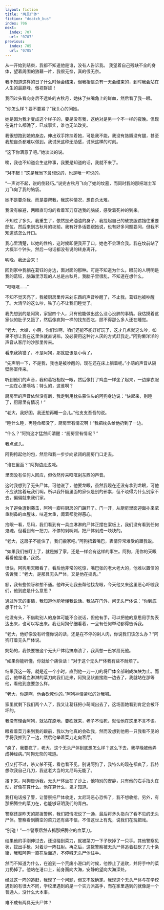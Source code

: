 ```yaml
---
layout: fiction
title: "两具尸体"
fiction: "deatch_bus"
index: 706
next:
  index: 707
  url: "0707"
previous:
  index: 705
  url: "0705"
---
```

从一开始到结束，我都不知道他是谁，没有人告诉我。 我望着自己残缺不全的身体，望着周围的狼藉一片，我很无奈，真的很无奈。

我不知道这样的日子什么时候会结束，但我相信总有一天会结束的，到时我会站在人生的最巅峰，傲视群雄！

我回过头看向身后不远处的古秋月，她抹了抹嘴角上的鲜血，然后看了我一眼。

“你怎么样？要不要紧？”我关心的问她。

她是因为我才变成这个样子的，要是没有我，这绝对是另一个不一样的夜晚。但现在说什么都晚了，已成事实，谁也无法改变。

我很想跑到她的身边，伸出双手搀扶着她，可是我不能，我没有胳膊没有腿，甚至我想自杀都难以做到。我讨厌这种无助感，讨厌这样的时刻。

“这下你满意了吧。”她淡淡的说。

唉，我也不知道会生这种事，我要是知道的话，我就不来了。

“对不起！”这是我当下最想说的，也是唯一可说的。

“一声对不起，说的倒轻巧。”说完古秋月飞向了她的坟墓，而同时我的那把瑞士军刀飞向了我的脑袋。

她不是要杀我，而是要帮我，我这种情况，想自杀太难。

我没有躲避，两眼直勾勾的看着军刀穿透我的脑袋，感受着死神的到来。

不知过了多久，我重生了，依然是光油油的身子，我捡起自己的破衣服遮挡住重要部位，然后来到古秋月的坟前。我有好多话要跟她说，也有好多问题要问，但我不知道该怎么开口。

我心里清楚，以她的性格，这时候即便我开了口，她也不会理会我。我在坟前站了大概半个钟头，然后一句话都没有说的转身离开。

明晚，我还会来！

回到家中我躺在葛钰的身边，面对面的那种。可是不知道为什么，眼前的人明明是我的葛钰，脑海里浮现的人总是古秋月。我脑子里很乱，不知道在想什么。

“哐哐哐……”

不知不觉天亮了，我被厨房里传来剁东西的声音吵醒了，不止我，葛钰也被吵醒了。大清早的这么吵，铁了心不让我们睡觉了。

我先想到的是阿狗，家里四个人，只有他能做出这么没心没肺的事情。我估摸着这家伙的肚子又饿了，然后像疯狗一样的找东西吃，顾不得那么多人还在睡觉。

“老大，大嫂，小萌，你们谁啊，咱们还能不能好好玩了，这才几点就这么吵，如果不想让我在这里住就直说嘛，没必要用这种讨人厌的方式赶我走。”阿狗懒洋洋的声音从客厅的沙那里传来。

看来我猜错了，不是阿狗，那就应该是小萌了。

“先声明一下，不是我，我也是被吵醒的，现在还在床上躺着呢。”小萌的声音从隔壁卧室传来。

听到他们的声音，我和葛钰相视一眼，然后像打了鸡血一样坐了起来，一边穿衣服一边在心里嘀咕：特么的，这谁啊？

厨房里的声音依然没有断，我走到用枕头蒙住头的阿狗身边说：“快起来，别睡了，厨房里有情况！”

“老大，我好困，我还想再睡一会儿。”他支支吾吾的说。

“睡什么睡，再睡命都没了，厨房里有情况啊！”我把枕头给他扔到了一边。

“什么？”阿狗这才猛然间清醒：“厨房里有情况？”

我点点头。

阿狗挎起他的包，然后和我一步步向紧闭的厨房门口走去。

“谁在里面？”阿狗边走边喊。

里面没有任何人回应，但依然传来哐哐剁东西的声音。

这时我想到了无头尸体，可他说了，他要龙眼，虽然我现在还没有拿到龙眼，可他不应该接着玩我们啊。所以我怀疑里面的家伙是别的邪祟，但不晓得为什么别家不去，偏偏就来我们家。

为了避免遭到袭击，阿狗一脚将厨房的门踹开了。门一开，从厨房里面迎面扑来浓重刺鼻的血腥味，味道太重，闻着都觉得恶心。

抬眼一看，尼玛，我们看到有一具血淋淋的尸体正摆在案板上，我们没有看到任何鬼魂，但看到有一把刀，不停的剁啊剁，把尸体剁成一块块的。

“老大，这房子不能住了，我们搬家吧。”阿狗捂着嘴巴，表情异常难受的跟我说。

“如果我们被盯上了，就是搬了家，还是一样会有这样的事生。阿狗，用你的天眼看看他是谁。”我说。

很快，阿狗用天眼看了，看后他非常的吃惊，嘴巴张的老大老大的，他难以置信的告诉我：“老大，是那具无头尸体，又是他在搞鬼。”

额，我有些惊讶和想不通。他昨天让我去帮他找龙眼，今天他又来这里恶心吓唬我们，他到底是什么意思？

通过昨天的事情，我知道他能听懂我说话。我站在门外，问无头尸体说：“你到底想干什么？”

他没有头，不借助别人的身体可能不会说话，但他有手，可以把他的意思用手势表达出来，也可以写出来。我让阿狗仔细看着，一旦有任何举动都得告诉我。

“老大，他好像没有听懂你说的话，还是在不停的剁人肉，你说我们该怎么办？”阿狗盯着无头尸体说。

奶奶的，我快要被这个无头尸体给搞崩溃了，我真想一巴掌扇死他。

“如果你能听懂，你就给个痛快话！”对于这个无头尸体我有些不耐烦了。

结果我这一等，就是近一个小时，直到他一刀一刀的将尸体全部剁成块块为止。而后，他举着血淋淋的菜刀向我们走来，阿狗见状直接跑一边去了，我就站在那等他，看他到底要怎么样。

“老大，你跑啊，他会砍死你的。”阿狗神情紧张的对我喊。

家里就剩下我们两个人了，我又让葛钰把小萌喊出去了，这场面她看到肯定会被吓坏的。

我没有理会阿狗，就站在原地，要砍就来，老子不怕死，就怕他在这里不言不语。

眼看着菜刀来到我的跟前，我以为他真的会砍我，然而没想到他用一只我看不见的手将我推到了一边，然后他举着菜刀走向客厅。

“疯了，我要疯了，老大，这个无头尸体到底想怎么样？这么下去，我早晚被他弄成神经病。”阿狗无奈的喊道。

打又打不过，杀又杀不死，看也看不见，别说阿狗了，我特么的现在都疯了，我特想砍我自己几刀，我这老大当的太尼玛无能了。

接下来，阿狗告诉我，无头尸体坐在了沙上，他特别的安静，只有他的右手指头在动，好像在算什么。他在算什么，鬼才知道。

我打电话报了警，让警察把尸体收走，太尼玛恶心恐怖了，我不想收拾。另外，有那把腾空的菜刀在，也能够证明我们的青白。

警察还是昨天的那拨警察，我们把情况说了一通，最后将矛头指向了看不见的无头尸体。警察看到腾空的菜刀还有些不信，不信这世上有鬼，说我们在玩把戏。

“别碰！”一个警察居然去抓那把腾空的血菜刀。

结果他的手刚伸过去，还没碰到菜刀，就被菜刀一下子砍掉了一只手。其他警察见状，拔出手枪，对着沙一阵狂射。再之后，这拨警察被无头尸体追着狂砍了几十条街，我和阿狗一直在后面追，不停喊无头尸体住手。

然而不知道为什么，在追到一个荒废小港口的时候，他停止了追砍，并将手中的菜刀扔掉了。他站在港口上，前身面向大海，安静的望向大海深处。

经过这一阵的追赶，我现了一个问题，但又不敢确定。我现这个无头尸体与在学校遇到的有很大不同，学校里遇到的是一个实力派高手，而在家里遇到的就像是一个普通人，没什么大本事。

难不成有两具无头尸体？